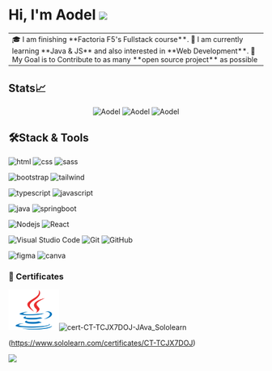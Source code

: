 # Hi, I'm Aodel <img src="https://github.com/TheDudeThatCode/TheDudeThatCode/blob/master/Assets/Hi.gif" width="29px">
<table>
  <tr>
    <td valign="center">
      🎓 I am finishing **Factoria F5's Fullstack course**.
      🌱 I am currently learning **Java & JS** and also interested in **Web Development**.
      🎯 My Goal is to Contribute to as many **open source project** as possible
    
  </tr>
  </table>
  
## Stats📈
<p align="center">
<img width="40%" src="https://github-readme-stats.vercel.app/api/top-langs?username=Aodel&show_icons=true&theme=dracula&title_color=ff8000&text_color=ffffff&bg_color=6a6a6a&locale=en&layout=compact&hide_border=true" alt="Aodel" /> 
<img width="48%" src="https://github-readme-stats.vercel.app/api?username=Aodel&show_icons=true&theme=dracula&title_color=ff8000&text_color=ffffff&bg_color=6a6a6a&locale=en&hide_border=true" alt="Aodel" />
<img width="48%" src="https://github-readme-streak-stats.herokuapp.com/?user=Aodel&theme=highcontrast&hide_border=true" alt="Aodel" />
</p>

## 🛠️Stack & Tools

![html](https://img.shields.io/badge/HTML5-E34F26?style=for-the-badge&logo=html5&logoColor=white)
![css](https://img.shields.io/badge/CSS3-1572B6?style=for-the-badge&logo=css3&logoColor=white)
![sass](https://img.shields.io/badge/SASS-CC6699?style=for-the-badge&logo=sass&logoColor=white)

![bootstrap](https://img.shields.io/badge/Bootstrap-563D7C?style=for-the-badge&logo=bootstrap&logoColor=white)
![tailwind](https://img.shields.io/badge/tailwind-38bdf8?style=for-the-badge&logo=tailwind&logoColor=white)

![typescript](https://img.shields.io/badge/TypeScript-3178C6?style=for-the-badge&logo=typescript&logoColor=white)
![javascript](https://img.shields.io/badge/JavaScript-323330?style=for-the-badge&logo=javascript&logoColor=F7DF1E)

![java](https://img.shields.io/badge/Java-9b9b9b?style=for-the-badge&logo=java&logoColor=black)
![springboot](https://img.shields.io/badge/springboot-84cc16?style=for-the-badge&logo=springboot&logoColor=white)

![Nodejs](https://img.shields.io/badge/-Nodejs-339933?style=flat-square&logo=Node.js&logoColor=white)
![React](https://img.shields.io/badge/-React-61DAFB?style=flat-square&logo=react&logoColor=black)

![Visual Studio Code](https://img.shields.io/badge/-VSCode-007ACC?style=flat-square&logo=visual-studio-code&logoColor=white)
![Git](https://img.shields.io/badge/-Git-black?style=flat-square&logo=git)
![GitHub](https://img.shields.io/badge/-GitHub-181717?style=flat-square&logo=github)

![figma](https://img.shields.io/badge/figma-000000?style=for-the-badge&logo=figma&logoColor=white)
![canva](https://img.shields.io/badge/canva-00C4CC?style=for-the-badge&logo=canva&logoColor=white)


### 📜 Certificates

 <img src="https://raw.githubusercontent.com/devicons/devicon/master/icons/java/java-original.svg"
   alt="java" width="100" height="80" style="max-width: 100%;">![cert-CT-TCJX7DOJ-JAva_Sololearn](https://user-images.githubusercontent.com/99249010/189304397-fd12ba80-7c9c-4d0f-b8ee-431215a66de1.png)

 (https://www.sololearn.com/certificates/CT-TCJX7DOJ) 


<img src="https://github.com/TheDudeThatCode/TheDudeThatCode/blob/db8f1cbd38ac0ae2a08f36f961096dbd59a02393/Assets/Developer.gif" width="59px;">

